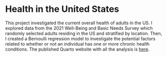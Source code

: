# Health in the United States

This project investigated the current overall health of adults in the US. I explored data from the 2021 Well-Being and Basic Needs Survey which randomly selected adults residing in the US and stratified by location. Then, I created a Bernoulli regression model to investigate the potential factors related to whether or not an individual has one or more chronic health conditions. The published Quarto website with all the analysis is [here](https://annashao12.quarto.pub/health-in-the-us/).
